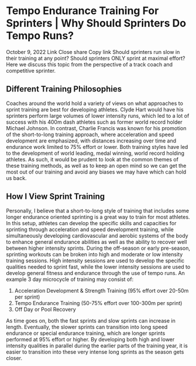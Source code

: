 #  Tempo Endurance Training For Sprinters | Why Should Sprinters Do Tempo Runs? 
October 9, 2022
Link
Close share Copy link
Should sprinters run slow in their training at any point? Should sprinters ONLY sprint at maximal effort? Here we discuss this topic from the perspective of a track coach and competitive sprinter.
## Different Training Philosophies
Coaches around the world hold a variety of views on what approaches to sprint training are best for developing athletes. Clyde Hart would have his sprinters perform large volumes of lower intensity runs, which led to a lot of success with his 400m dash athletes such as former world record holder Michael Johnson. In contrast, Charlie Francis was known for his promotion of the short-to-long training approach, where acceleration and speed development are emphasized, with distances increasing over time and endurance work limited to 75% effort or lower.
Both training styles have led to the development of world leading, medal winning, world record holding athletes. As such, it would be prudent to look at the common themes of these training methods, as well as to keep an open mind so we can get the most out of our training and avoid any biases we may have which can hold us back.
## How I View Sprint Training
Personally, I believe that a short-to-long style of training that includes some longer endurance oriented sprinting is a great way to train for most athletes. In this setup, athletes can develop the specific skills and capacities for sprinting through acceleration and speed development training, while simultaneously developing cardiovascular and aerobic systems of the body to enhance general endurance abilities as well as the ability to recover well between higher intensity sprints.
During the off-season or early pre-season, sprinting workouts can be broken into high and moderate or low intensity training sessions. High intensity sessions are used to develop the specific qualities needed to sprint fast, while the lower intensity sessions are used to develop general fitness and endurance through the use of tempo runs.
An example 3 day microcycle of training may consist of:
  1. Acceleration Development & Strength Training (95% effort over 20-50m per sprint)
  2. Tempo Endurance Training (50-75% effort over 100-300m per sprint)
  3. Off Day or Pool Recovery


As time goes on, both the fast sprints and slow sprints can increase in length. Eventually, the slower sprints can transition into long speed endurance or special endurance training, which are longer sprints performed at 95% effort or higher.
By developing both high and lower intensity qualities in parallel during the earlier parts of the training year, it is easier to transition into these very intense long sprints as the season gets closer.
[ ](https://sprintingworkouts.com/blogs/training)
